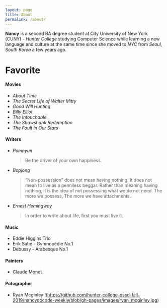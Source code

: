 ```yaml
---
layout: page
title: About
permalink: /about/
---
```


**Nancy** is a second BA degree student at City University of New York (CUNY) - _Hunter College_ studying Computer Science while learning a new language and culture at the same time since she moved to _NYC_ from _Seoul, South Korea_ a few years ago.


# Favorite
#### Movies
 * _About Time_  
 * _The Secret Life of Walter Mitty_  
 * _Good Will Hunting_
 * _Billy Elliot_
 * _The Intouchable_
 * _The Shawshank Redemption_
 * _The Fault in Our Stars_ 

#### Writers
 * _Pomnyun_ 
   > Be the driver of your own happiness.
 * _Bopjong_ 
   > “Non-possession” does not mean having nothing. It does not mean to live as a penniless beggar. Rather than meaning having nothing, it is the idea of not possessing what we do not need. The more we possess, The more we have attachments.
 * _Ernest Hemingway_
   > In order to write about life, first you must live it.

#### Music
 * Eddie Higgins Trio
 * Erik Satie - Gymnopédie No.1
 * Debussy - Arabesque No.1
 
 #### Painters
  * Claude Monet
  
  #### Potographer
  * Ryan Mcginley !(https://github.com/hunter-college-ossd-fall-2019/nancydocode-weekly/blob/gh-pages/images/ryan_mcginley.jpg)
